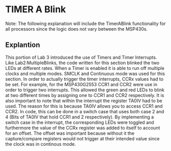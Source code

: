 # TIMER A Blink
Note:  The following explanation will include the TimerABlink functionality for all processors since the logic does not vary between the MSP430s.

## Explantion
This portion of Lab 3 introduced the use of Timers and Timer Interrupts. Like Lab2:MultipleBlinks, the code written for this section blinked the two LEDs at different rates.
When a Timer is enabled it is able to run off multiple clocks and multiple modes. SMCLK and Continuous mode was used for this section. In order to actually trigger the timer interrupts, CCRx values had to be set.
For example, for the MSP430G2553 CCR1 and CCR2 were use in order to trigger two interrupts. This allowed the green and red LEDs to blink at two different times by assigning one to CCR1 and CCR2 respectively.
It is also important to note that within the interrupt the register TA0IV had to be used. The reason for this is because TA0IV allows you to access CCR1 and CCR2. In code, this 
can be done in a switch case that uses both case 2 and 4 (Bits of TA0IV that hold CCR1 and 2 respectively). By implementing a switch case in the interrupt, the corresponding LEDs were toggled and furthermore
the value of the CCRx register was added to itself to account for an offset. The offset was important because without it the capture/compare registers  would not trigger at their intended value since the clock
was in continous mode.